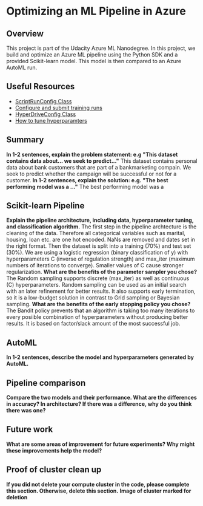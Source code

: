 # Optimizing an ML Pipeline in Azure

## Overview
This project is part of the Udacity Azure ML Nanodegree.
In this project, we build and optimize an Azure ML pipeline using the Python SDK and a provided Scikit-learn model.
This model is then compared to an Azure AutoML run.

## Useful Resources
- [ScriptRunConfig Class](https://docs.microsoft.com/en-us/python/api/azureml-core/azureml.core.scriptrunconfig?view=azure-ml-py)
- [Configure and submit training runs](https://docs.microsoft.com/en-us/azure/machine-learning/how-to-set-up-training-targets)
- [HyperDriveConfig Class](https://docs.microsoft.com/en-us/python/api/azureml-train-core/azureml.train.hyperdrive.hyperdriveconfig?view=azure-ml-py)
- [How to tune hyperparamters](https://docs.microsoft.com/en-us/azure/machine-learning/how-to-tune-hyperparameters)


## Summary
**In 1-2 sentences, explain the problem statement: e.g "This dataset contains data about... we seek to predict..."**
This dataset contains personal data about bank customers that are part of a bankmarketing compain. We seek to predict whether the campaign will be successful or not for a customer.
**In 1-2 sentences, explain the solution: e.g. "The best performing model was a ..."**
The best performing model was a
## Scikit-learn Pipeline
**Explain the pipeline architecture, including data, hyperparameter tuning, and classification algorithm.**
The first step in the pipeline archtecture is the cleaning of the data. Therefore all categorical variables such as marital, housing, loan etc. are one hot encoded. NaNs are removed and dates set in the right format. Then the dataset is split into a training (70%) and test set (30%). We are using a logistic regression (binary classification of y) with hyperparameters C (inverse of regulation strength) and max_iter (maximum numbers of iterations to converge). Smaller values of C cause stronger regularization.
**What are the benefits of the parameter sampler you chose?**
The Random sampling supports discrete (max_iter) as well as continuous (C) hyperparameters. Random sampling can be used as an initial search with an later refinement for better results. It also supports early termination, so it is a low-budget solution in contrast to Grid sampling or Bayesian sampling.
**What are the benefits of the early stopping policy you chose?**
The Bandit policy prevents that an algorithm is taking too many iterations to every posiible combination of hyperparameters without producing better results. It is based on factor/slack amount of the most successful job.
## AutoML
**In 1-2 sentences, describe the model and hyperparameters generated by AutoML.**

## Pipeline comparison
**Compare the two models and their performance. What are the differences in accuracy? In architecture? If there was a difference, why do you think there was one?**

## Future work
**What are some areas of improvement for future experiments? Why might these improvements help the model?**

## Proof of cluster clean up
**If you did not delete your compute cluster in the code, please complete this section. Otherwise, delete this section.**
**Image of cluster marked for deletion**
